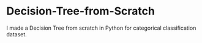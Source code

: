 # Decision-Tree-from-Scratch
I made a Decision Tree from scratch in Python for categorical classification dataset.
